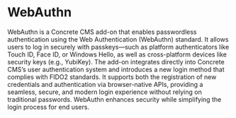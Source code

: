 # WebAuthn

WebAuthn is a Concrete CMS add-on that enables passwordless authentication using the Web Authentication (WebAuthn) standard. It allows users to log in securely with passkeys—such as platform authenticators like Touch ID, Face ID, or Windows Hello, as well as cross-platform devices like security keys (e.g., YubiKey). The add-on integrates directly into Concrete CMS’s user authentication system and introduces a new login method that complies with FIDO2 standards. It supports both the registration of new credentials and authentication via browser-native APIs, providing a seamless, secure, and modern login experience without relying on traditional passwords. WebAuthn enhances security while simplifying the login process for end users.